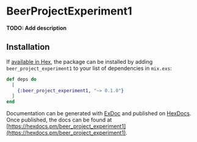 # BeerProjectExperiment1

**TODO: Add description**

## Installation

If [available in Hex](https://hex.pm/docs/publish), the package can be installed
by adding `beer_project_experiment1` to your list of dependencies in `mix.exs`:

```elixir
def deps do
  [
    {:beer_project_experiment1, "~> 0.1.0"}
  ]
end
```

Documentation can be generated with [ExDoc](https://github.com/elixir-lang/ex_doc)
and published on [HexDocs](https://hexdocs.pm). Once published, the docs can
be found at [https://hexdocs.pm/beer_project_experiment1](https://hexdocs.pm/beer_project_experiment1).

